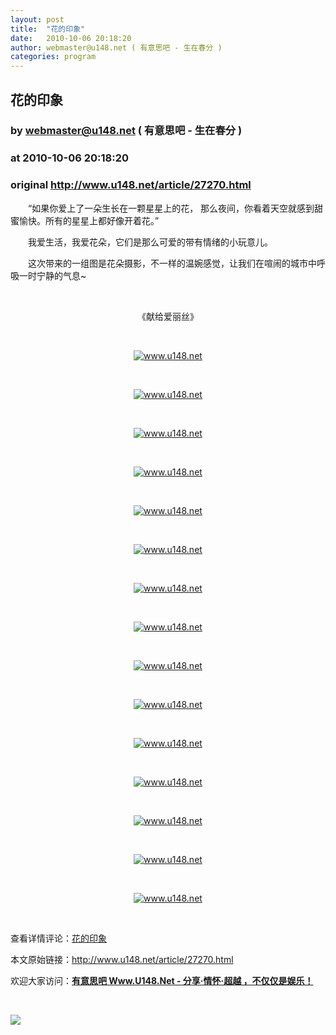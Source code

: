 ```yaml
---
layout: post
title:  "花的印象"
date:   2010-10-06 20:18:20
author: webmaster@u148.net ( 有意思吧 - 生在春分 )
categories: program
---
```


## 花的印象
### by webmaster@u148.net ( 有意思吧 - 生在春分 )
### at 2010-10-06 20:18:20
### original <http://www.u148.net/article/27270.html>

<p>　　“如果你爱上了一朵生长在一颗星星上的花， 那么夜间，你看着天空就感到甜蜜愉快。所有的星星上都好像开着花。”</p>
<p>　　我爱生活，我爱花朵，它们是那么可爱的带有情绪的小玩意儿。</p>
<p>　　这次带来的一组图是花朵摄影，不一样的温婉感觉，让我们在喧闹的城市中呼吸一时宁静的气息~</p>
<p> </p>
<p style="text-align:center"></p>
<p style="text-align:center">《献给爱丽丝》</p>
<p style="text-align:center"> </p>
<p style="text-align:center"><a href="http://www.u148.net/"><img alt="www.u148.net" src="http://file2.u148.net/images/2010/9/flover/179f1e0360971b215537a80781084c57.jpg"></a></p>
<p style="text-align:center"> </p>
<p style="text-align:center"><a href="http://www.u148.net/"><img alt="www.u148.net" src="http://file2.u148.net/images/2010/9/flover/927912086abbb450f3701c7d4647e5d7.jpg"></a></p>
<p style="text-align:center"> </p>
<p style="text-align:center"><a href="http://www.u148.net/"><img alt="www.u148.net" src="http://file2.u148.net/images/2010/9/flover/44f50ea3b7a9e5d6188751e424f3afff.jpg"></a></p>
<p style="text-align:center"> </p>
<p style="text-align:center"><a href="http://www.u148.net/"><img alt="www.u148.net" src="http://file2.u148.net/images/2010/9/flover/d9230b00f15155fba63e02be108cf6d8.jpg"></a></p>
<p style="text-align:center"> </p>
<p style="text-align:center"><a href="http://www.u148.net/"><img alt="www.u148.net" src="http://file2.u148.net/images/2010/9/flover/edba473b0459c8524e850254043b178b.jpg"></a></p>
<p style="text-align:center"> </p>
<p style="text-align:center"><a href="http://www.u148.net/"><img alt="www.u148.net" src="http://file2.u148.net/images/2010/9/1285156882800.jpg"></a></p>
<p style="text-align:center"> </p>
<p style="text-align:center"><a href="http://www.u148.net/"><img alt="www.u148.net" src="http://file2.u148.net/images/2010/9/flover/50b4b56cf637f77a6b97bc464c468e8b.jpg"></a></p>
<p style="text-align:center"> </p>
<p style="text-align:center"><a href="http://www.u148.net/"><img alt="www.u148.net" src="http://file2.u148.net/images/2010/9/1285157191141.jpg"></a></p>
<p style="text-align:center">  </p>
<p style="text-align:center"><a href="http://www.u148.net"><img alt="www.u148.net" src="http://file2.u148.net/images/2010/9/flover/72ba82fd2650f3ba596864e9e12216c9.jpg"></a></p>
<p style="text-align:center"> </p>
<p style="text-align:center"><a href="http://www.u148.net/"><img alt="www.u148.net" src="http://file2.u148.net/images/2010/9/flover/e0a60b33d7f3449aca2594d946c1d163.jpg"></a></p>
<p style="text-align:center"> </p>
<p style="text-align:center"><a href="http://www.u148.net/"><img alt="www.u148.net" src="http://file2.u148.net/images/2010/9/flover/a5170ea63befa9d079d8833175dcff4c.jpg"></a></p>
<p style="text-align:center"> </p>
<p style="text-align:center"><a href="http://www.u148.net/"><img alt="www.u148.net" src="http://file2.u148.net/images/2010/9/flover/d5b96cc04c25736b4d4982fa7de5d949.jpg"></a></p>
<p style="text-align:center"> </p>
<p style="text-align:center"><a href="http://www.u148.net/"><img alt="www.u148.net" src="http://file2.u148.net/images/2010/9/flover/bc55b764694fbec475470dd1dc06c498.jpg"></a></p>
<p style="text-align:center"> </p>
<p style="text-align:center"><a href="http://www.u148.net/"><img alt="www.u148.net" src="http://file2.u148.net/images/2010/9/1285156354812.jpg"></a></p>
<p style="text-align:center"> </p>
<p style="text-align:center"><a href="http://www.u148.net/"><img alt="www.u148.net" src="http://file2.u148.net/images/2010/9/1285156592223.jpg"></a></p><p> </p><p>查看详情评论：<a href="http://www.u148.net/article/27270.html">花的印象</a></p><p>本文原始链接：<a href="http://www.u148.net/article/27270.html">http://www.u148.net/article/27270.html</a></p><p>欢迎大家访问：<a href="http://www.u148.net"><strong>有意思吧 Www.U148.Net - 分享·情怀·超越 ，不仅仅是娱乐！</strong></a></p><p> </p><a href="http://s.click.taobao.com/a/qvVmnYhD5qI=-15599093"><img src="http://img.u148.net/activity/2010/7/inoherb.gif" border="0"></a><p> </p>